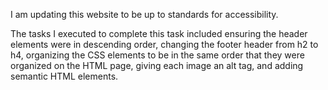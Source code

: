 I am updating this website to be up to standards for accessibility.

The tasks I executed to complete this task included ensuring the header elements were in descending order, changing the footer header from h2 to h4, organizing the CSS elements to be in the same order that they were organized on the HTML page, giving each image an alt tag, and adding semantic HTML elements.
